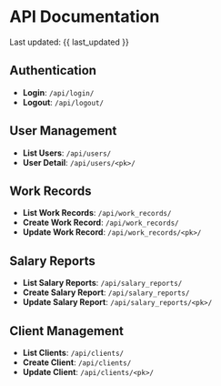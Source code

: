 # API Documentation

Last updated: {{ last_updated }}

## Authentication
- **Login**: `/api/login/`
- **Logout**: `/api/logout/`

## User Management
- **List Users**: `/api/users/`
- **User Detail**: `/api/users/<pk>/`

## Work Records
- **List Work Records**: `/api/work_records/`
- **Create Work Record**: `/api/work_records/`
- **Update Work Record**: `/api/work_records/<pk>/`

## Salary Reports
- **List Salary Reports**: `/api/salary_reports/`
- **Create Salary Report**: `/api/salary_reports/`
- **Update Salary Report**: `/api/salary_reports/<pk>/`

## Client Management
- **List Clients**: `/api/clients/`
- **Create Client**: `/api/clients/`
- **Update Client**: `/api/clients/<pk>/`

